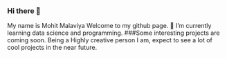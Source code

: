 ### Hi there 👋
My name is Mohit Malaviya
Welcome to my github page.
🌱 I’m currently learning data science and programming.
###Some interesting projects are coming soon.
Being a Highly creative person I am, expect to see a lot of cool projects in the near future.

